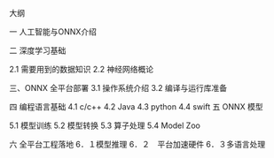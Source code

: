 
大纲

一 人工智能与ONNX介绍 

二 深度学习基础

2.1 需要用到的数据知识
2.2 神经网络概论

三、ONNX 全平台部署
    3.1 操作系统介绍
    3.2 编译与运行库准备

四  编程语言基础
  4.1 c/c++
  4.2  Java
  4.3  python
  4.4  swift
五 ONNX 模型

  5.1 模型训练
  5.2 模型转换
  5.3 算子处理
  5.4 Model Zoo

六 全平台工程落地
  6．１模型推理
  6．２　平台加速硬件
  6．３多语言处理
